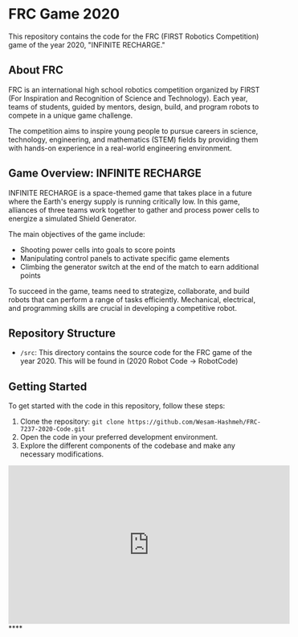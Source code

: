 # FRC Game 2020

This repository contains the code for the FRC (FIRST Robotics Competition) game of the year 2020, "INFINITE RECHARGE." 

## About FRC
FRC is an international high school robotics competition organized by FIRST (For Inspiration and Recognition of Science and Technology). Each year, teams of students, guided by mentors, design, build, and program robots to compete in a unique game challenge.

The competition aims to inspire young people to pursue careers in science, technology, engineering, and mathematics (STEM) fields by providing them with hands-on experience in a real-world engineering environment.

## Game Overview: INFINITE RECHARGE
INFINITE RECHARGE is a space-themed game that takes place in a future where the Earth's energy supply is running critically low. In this game, alliances of three teams work together to gather and process power cells to energize a simulated Shield Generator.

The main objectives of the game include:
- Shooting power cells into goals to score points
- Manipulating control panels to activate specific game elements
- Climbing the generator switch at the end of the match to earn additional points

To succeed in the game, teams need to strategize, collaborate, and build robots that can perform a range of tasks efficiently. Mechanical, electrical, and programming skills are crucial in developing a competitive robot.

## Repository Structure
- `/src`: This directory contains the source code for the FRC game of the year 2020. This will be found in (2020 Robot Code -> RobotCode)

## Getting Started
To get started with the code in this repository, follow these steps:
1. Clone the repository: `git clone https://github.com/Wesam-Hashmeh/FRC-7237-2020-Code.git`
2. Open the code in your preferred development environment.
3. Explore the different components of the codebase and make any necessary modifications.

<iframe width="560" height="315"
src="https://www.youtube.com/watch?v=E97QXAYQ6bc" 
frameborder="0" 
allow="accelerometer; autoplay; encrypted-media; gyroscope; picture-in-picture" 
allowfullscreen></iframe>****
